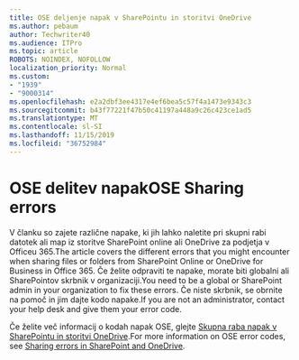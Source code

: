 ```yaml
---
title: OSE deljenje napak v SharePointu in storitvi OneDrive
ms.author: pebaum
author: Techwriter40
ms.audience: ITPro
ms.topic: article
ROBOTS: NOINDEX, NOFOLLOW
localization_priority: Normal
ms.custom:
- "1939"
- "9000314"
ms.openlocfilehash: e2a2dbf3ee4317e4ef6bea5c57f4a1473e9343c3
ms.sourcegitcommit: b43f77221f47b50c41197a448a9c26c423ce1ad5
ms.translationtype: MT
ms.contentlocale: sl-SI
ms.lasthandoff: 11/15/2019
ms.locfileid: "36752984"
---
```

# <a name="ose-sharing-errors"></a><span data-ttu-id="c0526-102">OSE delitev napak</span><span class="sxs-lookup"><span data-stu-id="c0526-102">OSE Sharing errors</span></span>

<span data-ttu-id="c0526-103">V članku so zajete različne napake, ki jih lahko naletite pri skupni rabi datotek ali map iz storitve SharePoint online ali OneDrive za podjetja v Officeu 365.</span><span class="sxs-lookup"><span data-stu-id="c0526-103">The article covers the different errors that you might encounter when sharing files or folders from SharePoint Online or OneDrive for Business in Office 365.</span></span> <span data-ttu-id="c0526-104">Če želite odpraviti te napake, morate biti globalni ali SharePointov skrbnik v organizaciji.</span><span class="sxs-lookup"><span data-stu-id="c0526-104">You need to be a global or SharePoint admin in your organization to fix these errors.</span></span> <span data-ttu-id="c0526-105">Če niste skrbnik, se obrnite na pomoč in jim dajte kodo napake.</span><span class="sxs-lookup"><span data-stu-id="c0526-105">If you are not an administrator, contact your help desk and give them your error code.</span></span>

<span data-ttu-id="c0526-106">Če želite več informacij o kodah napak OSE, glejte [Skupna raba napak v SharePointu in storitvi OneDrive](https://docs.microsoft.com/sharepoint/sharepoint-onedrive-error-message).</span><span class="sxs-lookup"><span data-stu-id="c0526-106">For more information on OSE error codes, see [Sharing errors in SharePoint and OneDrive](https://docs.microsoft.com/sharepoint/sharepoint-onedrive-error-message).</span></span>
